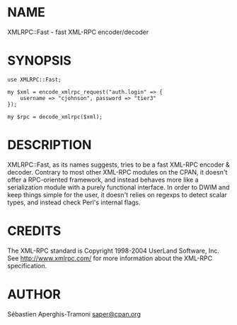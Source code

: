 # NAME

XMLRPC::Fast - fast XML-RPC encoder/decoder


# SYNOPSIS

```
use XMLRPC::Fast;

my $xml = encode_xmlrpc_request("auth.login" => {
    username => "cjohnson", password => "tier3"
});

my $rpc = decode_xmlrpc($xml);
```


# DESCRIPTION

XMLRPC::Fast, as its names suggests, tries to be a fast XML-RPC
encoder & decoder. Contrary to most other XML-RPC modules on the CPAN,
it doesn't offer a RPC-oriented framework, and instead behaves more like
a serialization module with a purely functional interface. In order to
DWIM and keep things simple for the user, it doesn't relies on regexps
to detect scalar types, and instead check Perl's internal flags.


# CREDITS

The XML-RPC standard is Copyright 1998-2004 UserLand Software, Inc.
See <http://www.xmlrpc.com/> for more information about the XML-RPC
specification.

# AUTHOR

Sébastien Aperghis-Tramoni <saper@cpan.org>

